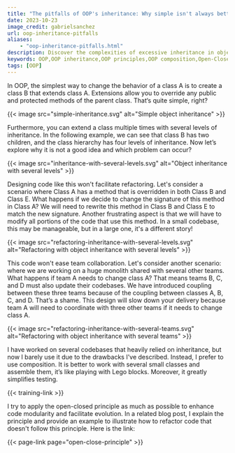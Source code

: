 ```yaml
---
title: "The pitfalls of OOP's inheritance: Why simple isn't always better"
date: 2023-10-23
image_credit: gabrielsanchez
url: oop-inheritance-pitfalls
aliases:
    - "oop-inheritance-pitfalls.html"
description: Discover the complexities of excessive inheritance in object-oriented programming (OOP) and understand why careful consideration is crucial to avoid potential problems and pitfalls.
keywords: OOP,OOP inheritance,OOP principles,OOP composition,Open-Closed principle,OOP best practices,coding tips,software development
tags: [OOP]
---
```


In OOP, the simplest way to change the behavior of a class A is to create a class B that extends class A. Extensions allow you to override any public and protected methods of the parent class. That‘s quite simple, right?

{{< image src="simple-inheritance.svg" alt="Simple object inheritance" >}}

Furthermore, you can extend a class multiple times with several levels of inheritance. In the following example, we can see that class B has two children, and the class hierarchy has four levels of inheritance. Now let’s explore why it is not a good idea and which problem can occur?

{{< image src="inheritance-with-several-levels.svg" alt="Object inheritance with several levels" >}}

Designing code like this won't facilitate refactoring. Let's consider a scenario where Class A has a method that is overridden in both Class B and Class E. What happens if we decide to change the signature of this method in Class A? We will need to rewrite this method in Class B and Class E to match the new signature. Another frustrating aspect is that we will have to modify all portions of the code that use this method. In a small codebase, this may be manageable, but in a large one, it's a different story!

{{< image src="refactoring-inheritance-with-several-levels.svg" alt="Refactoring with object inheritance with several levels" >}}

This code won't ease team collaboration. Let's consider another scenario: where we are working on a huge monolith shared with several other teams. What happens if team A needs to change class A? That means teams B, C, and D must also update their codebases. We have introduced coupling between these three teams because of the coupling between classes A, B, C, and D. That’s a shame. This design will slow down your delivery because team A will need to coordinate with three other teams if it needs to change class A.

{{< image src="refactoring-inheritance-with-several-teams.svg" alt="Refactoring with object inheritance with several teams" >}}

I have worked on several codebases that heavily relied on inheritance, but now I barely use it due to the drawbacks I've described. Instead, I prefer to use composition. It is better to work with several small classes and assemble them, it’s like playing with Lego blocks. Moreover, it greatly simplifies testing.

{{< training-link >}}

I try to apply the open-closed principle as much as possible to enhance code modularity and facilitate evolution. In a related blog post, I explain the principle and provide an example to illustrate how to refactor code that doesn't follow this principle. Here is the link: 

{{< page-link page="open-close-principle" >}}


